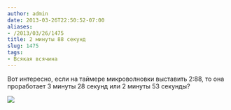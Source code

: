 ```yaml
---
author: admin
date: 2013-03-26T22:50:52-07:00
aliases:
- /2013/03/26/1475
title: 2 минуты 88 секунд
slug: 1475
tags:
- Всякая всячина
---
```


Вот интересно, если на таймере микроволновки выставить 2:88, то она проработает 3 минуты 28 секунд или 2 минуты 53 секунды? 

[![](/2013/03/IMG_20130324_190144-300x164.jpg)](/2013/03/IMG_20130324_190144.jpg)
